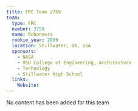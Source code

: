 ```yaml
---
title: FRC Team 2759
team:
  type: FRC
  number: 2759
  name: Roboneers
  rookie_year: 2009
  location: Stillwater, OK, USA
  sponsors:
    - NASA
    - OSU College of Engineering, Architecture
    - Technology
    - Stillwater High School
  links:
    Website: 
---
```

No content has been added for this team
